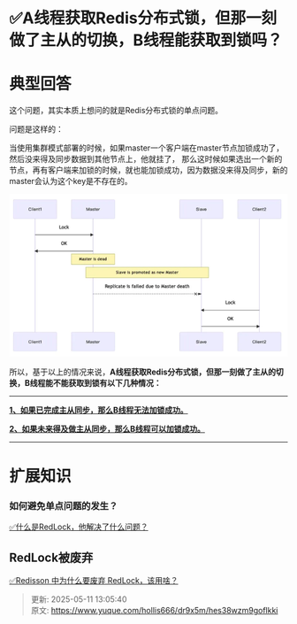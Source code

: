 # ✅A线程获取Redis分布式锁，但那一刻做了主从的切换，B线程能获取到锁吗？

# 典型回答


这个问题，其实本质上想问的就是Redis分布式锁的单点问题。



问题是这样的：



当使用集群模式部署的时候，如果master一个客户端在master节点加锁成功了，然后没来得及同步数据到其他节点上，他就挂了， 那么这时候如果选出一个新的节点，再有客户端来加锁的时候，就也能加锁成功，因为数据没来得及同步，新的master会认为这个key是不存在的。



![1705138438131-c160ac35-1707-42c4-868b-ac2313f53697.png](./img/vvf2iLky7CstHleY/1705138438131-c160ac35-1707-42c4-868b-ac2313f53697-560285.webp)



所以，基于以上的情况来说，**A线程获取Redis分布式锁，但那一刻做了主从的切换，B线程能不能获取到锁有以下几种情况：**

****

**<u>1、如果已完成主从同步，那么B线程无法加锁成功。</u>**

**<u>2、如果未来得及做主从同步，那么B线程可以加锁成功。</u>**

****



# 扩展知识
### 如何避免单点问题的发生？


[✅什么是RedLock，他解决了什么问题？](https://www.yuque.com/hollis666/dr9x5m/lxzg0ubs2xpvenxw)





## RedLock被废弃
[✅Redisson 中为什么要废弃 RedLock，该用啥？](https://www.yuque.com/hollis666/dr9x5m/fz545rxlub3czyg6)



> 更新: 2025-05-11 13:05:40  
> 原文: <https://www.yuque.com/hollis666/dr9x5m/hes38wzm9goflkki>
